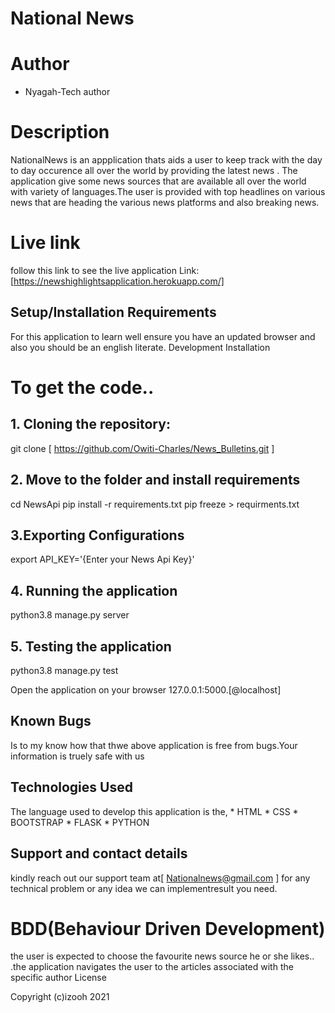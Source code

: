 # National News
# Author
* Nyagah-Tech author

# Description

NationalNews is an appplication thats aids a user to keep track with the day to day occurence all over the world by providing the latest news . The application give some news sources that are available all over the world with variety of languages.The user is provided with top headlines on various news that are heading the various news platforms and also breaking news. 
# Live link
follow this link to see the live application Link:[https://newshighlightsapplication.herokuapp.com/]


## Setup/Installation Requirements

For this application to learn well ensure you have an updated browser and also you should be an english literate.
Development Installation

# To get the code..

   ## 1. Cloning the repository:

 git clone [ https://github.com/Owiti-Charles/News_Bulletins.git ]

   ## 2. Move to the folder and install requirements

cd NewsApi
pip install -r requirements.txt
pip freeze > requirments.txt

   ## 3.Exporting Configurations

export API_KEY='{Enter your News Api Key}'

   ## 4. Running the application

python3.8 manage.py server

   ## 5. Testing the application

python3.8 manage.py test

Open the application on your browser 127.0.0.1:5000.[@localhost]



## Known Bugs

Is to my know how that thwe above application is free from bugs.Your information is truely safe with us

## Technologies Used

The language used to develop this application is the, * HTML
                                                     * CSS
                                                     * BOOTSTRAP
                                                     * FLASK
                                                     * PYTHON

## Support and contact details

kindly reach out our support team at[ Nationalnews@gmail.com ] for any technical problem or any idea we can implementresult you need.

# BDD(Behaviour Driven Development)

the user is expected to choose the favourite news source he or she likes.. .the application navigates the user to the articles associated with the specific author
License

Copyright (c)izooh 2021

